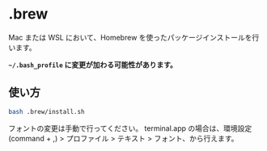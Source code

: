 # .brew
Mac または WSL において、Homebrew を使ったパッケージインストールを行います。

**`~/.bash_profile` に変更が加わる可能性があります。**

## 使い方
```bash
bash .brew/install.sh
```

フォントの変更は手動で行ってください。 terminal.app の場合は、環境設定 (command + ,) > プロファイル > テキスト > フォント、から行えます。
